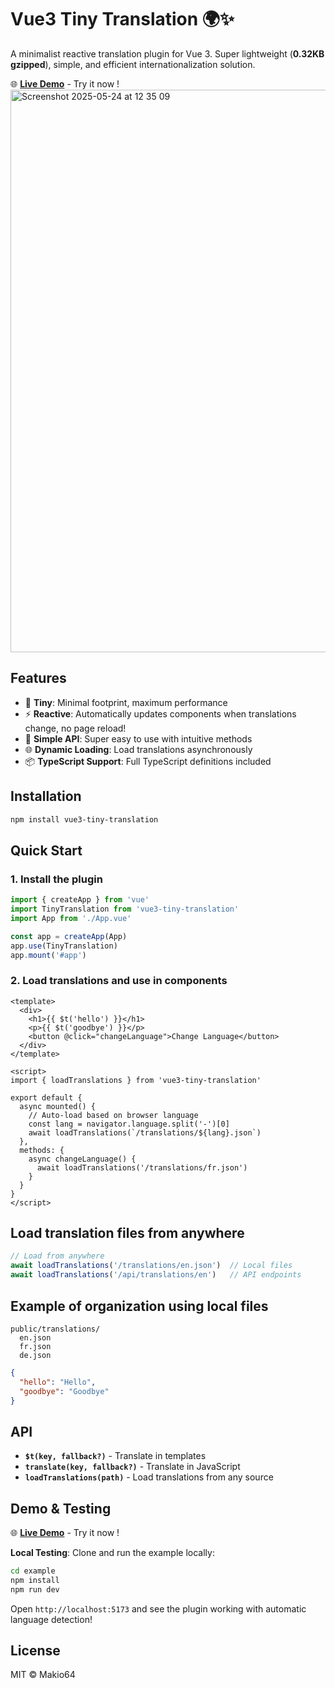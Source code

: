 # Vue3 Tiny Translation 🌍✨

A minimalist reactive translation plugin for Vue 3. Super lightweight (**0.32KB gzipped**), simple, and efficient internationalization solution.

🌐 **[Live Demo](https://vue3-tiny-translation.netlify.app/)** - Try it now !
[<img width="900" alt="Screenshot 2025-05-24 at 12 35 09" src="https://github.com/user-attachments/assets/cc7c3508-8d61-4de8-ab36-ba381b13921b" />](https://vue3-tiny-translation.netlify.app/)

## Features

- 🚀 **Tiny**: Minimal footprint, maximum performance
- ⚡ **Reactive**: Automatically updates components when translations change, no page reload!
- 🔧 **Simple API**: Super easy to use with intuitive methods
- 🌐 **Dynamic Loading**: Load translations asynchronously
- 📦 **TypeScript Support**: Full TypeScript definitions included

## Installation

```bash
npm install vue3-tiny-translation
```

## Quick Start

### 1. Install the plugin

```javascript
import { createApp } from 'vue'
import TinyTranslation from 'vue3-tiny-translation'
import App from './App.vue'

const app = createApp(App)
app.use(TinyTranslation)
app.mount('#app')
```

### 2. Load translations and use in components

```vue
<template>
  <div>
    <h1>{{ $t('hello') }}</h1>
    <p>{{ $t('goodbye') }}</p>
    <button @click="changeLanguage">Change Language</button>
  </div>
</template>

<script>
import { loadTranslations } from 'vue3-tiny-translation'

export default {
  async mounted() {
    // Auto-load based on browser language
    const lang = navigator.language.split('-')[0]
    await loadTranslations(`/translations/${lang}.json`)
  },
  methods: {
    async changeLanguage() {
      await loadTranslations('/translations/fr.json')
    }
  }
}
</script>
```

## Load translation files from anywhere

```javascript
// Load from anywhere
await loadTranslations('/translations/en.json')  // Local files
await loadTranslations('/api/translations/en')   // API endpoints
```

## Example of organization using local files
```
public/translations/ 
  en.json
  fr.json
  de.json
```
```json
{
  "hello": "Hello",
  "goodbye": "Goodbye"
}
```


## API

- **`$t(key, fallback?)`** - Translate in templates
- **`translate(key, fallback?)`** - Translate in JavaScript  
- **`loadTranslations(path)`** - Load translations from any source


## Demo & Testing

🌐 **[Live Demo](https://vue3-tiny-translation.netlify.app/)** - Try it now !

**Local Testing**: Clone and run the example locally:

```bash
cd example
npm install
npm run dev
```

Open `http://localhost:5173` and see the plugin working with automatic language detection!

## License

MIT © Makio64 
